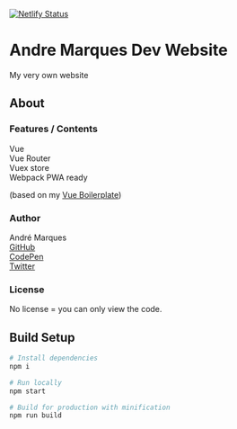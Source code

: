﻿[![Netlify Status](https://api.netlify.com/api/v1/badges/5b19ee57-1711-4531-abd4-51daf946d92b/deploy-status)](https://andremarquesdev.netlify.com)

# Andre Marques Dev Website
My very own website

## About

### Features / Contents

Vue  
Vue Router  
Vuex store  
Webpack
PWA ready

(based on my [Vue Boilerplate](https://github.com/AndreMarquesDev/VueBoilerplate))  

### Author

André Marques  
[GitHub](https://github.com/AndreMarquesDev)  
[CodePen](https://codepen.io/AndreMarquesDev)  
[Twitter](https://twitter.com/BazingaCS)

### License

No license = you can only view the code.

## Build Setup

```bash
# Install dependencies
npm i

# Run locally
npm start

# Build for production with minification
npm run build
```
